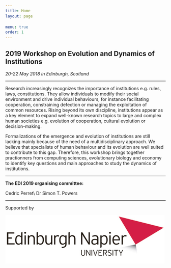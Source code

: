 ```yaml
---
title: Home
layout: page

menu: true
order: 1
---
```

## 2019 Workshop on Evolution and Dynamics of Institutions
*20-22 May 2018 in Edinburgh, Scotland*

________
Research increasingly recognizes the importance of institutions e.g. rules, laws, constitutions. They allow individuals to modify their social environment and drive individual behaviours, for instance facilitating cooperation, constraining defection or managing the exploitation of common resources. Rising beyond its own discipline, institutions appear as a key element to expand well-known research topics to large and complex human societies e.g. evolution of cooperation, cultural evolution or decision-making.

Formalizations of the emergence and evolution of institutions are still lacking mainly because of the need of a multidisciplinary approach. We believe that specialists of human behaviour and its evolution are well suited to contribute to this gap. Therefore, this workshop brings together practionners from computing sciences, evolutionary biology and economy to identify key questions and main approaches to study the dynamics of institutions.


___
**The EDI 2019 organising committee:**

Cedric Perret\\
Dr Simon T. Powers

___
Supported by 

![Edinburgh Napier University](/assets/img/napierLogo.jpg)